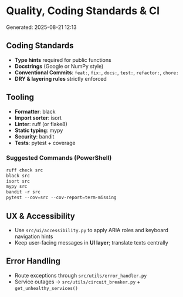 # Quality, Coding Standards & CI

Generated: 2025-08-21 12:13

## Coding Standards

- **Type hints** required for public functions
- **Docstrings** (Google or NumPy style)
- **Conventional Commits**: `feat:`, `fix:`, `docs:`, `test:`, `refactor:`, `chore:`
- **DRY & layering rules** strictly enforced

## Tooling

- **Formatter**: black
- **Import sorter**: isort
- **Linter**: ruff (or flake8)
- **Static typing**: mypy
- **Security**: bandit
- **Tests**: pytest + coverage

### Suggested Commands (PowerShell)

```powershell
ruff check src
black src
isort src
mypy src
bandit -r src
pytest --cov=src --cov-report=term-missing
```

## UX & Accessibility

- Use `src/ui/accessibility.py` to apply ARIA roles and keyboard navigation hints
- Keep user-facing messages in **UI layer**; translate texts centrally

## Error Handling

- Route exceptions through `src/utils/error_handler.py`
- Service outages → `src/utils/circuit_breaker.py` + `get_unhealthy_services()`
